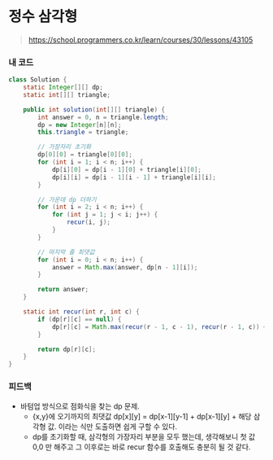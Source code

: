 # 정수 삼각형

> https://school.programmers.co.kr/learn/courses/30/lessons/43105

### 내 코드

```java
class Solution {
    static Integer[][] dp;
    static int[][] triangle;

    public int solution(int[][] triangle) {
        int answer = 0, n = triangle.length;
        dp = new Integer[n][n];
        this.triangle = triangle;

        // 가장자리 초기화
        dp[0][0] = triangle[0][0];
        for (int i = 1; i < n; i++) {
            dp[i][0] = dp[i - 1][0] + triangle[i][0];
            dp[i][i] = dp[i - 1][i - 1] + triangle[i][i];
        }

        // 가운데 dp 더하기
        for (int i = 2; i < n; i++) {
            for (int j = 1; j < i; j++) {
                recur(i, j);
            }
        }

        // 마지막 줄 최댓값
        for (int i = 0; i < n; i++) {
            answer = Math.max(answer, dp[n - 1][i]);
        }

        return answer;
    }

    static int recur(int r, int c) {
        if (dp[r][c] == null) {
            dp[r][c] = Math.max(recur(r - 1, c - 1), recur(r - 1, c)) + triangle[r][c];
        }

        return dp[r][c];
    }
}
```

### 피드백

- 바텀업 방식으로 점화식을 찾는 dp 문제.
    - {x,y}에 오기까지의 최댓값 dp[x][y] = dp[x-1][y-1] + dp[x-1][y] + 해당 삼각형 값. 이라는 식만 도출하면 쉽게 구할 수 있다.
    - dp를 초기화할 때, 삼각형의 가장자리 부분을 모두 했는데, 생각해보니 첫 값 0,0 만 해주고 그 이후로는 바로 recur 함수를 호출해도 충분히 될 것 같다.